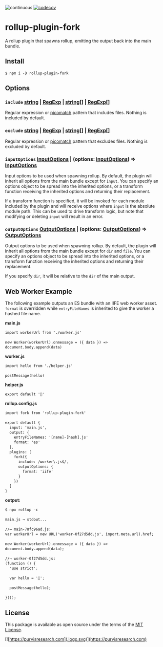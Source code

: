 ![continuous](https://github.com/ianpurvis/rollup-plugin-fork/workflows/continuous/badge.svg)
[![codecov](https://codecov.io/gh/ianpurvis/rollup-plugin-fork/branch/trunk/graph/badge.svg?token=F5GZFK1VUN)](https://codecov.io/gh/ianpurvis/rollup-plugin-fork)

# rollup-plugin-fork

  A rollup plugin that spawns rollup, emitting the output back into the main bundle.


## Install

    $ npm i -D rollup-plugin-fork


## Options

### `include` [string] | [RegExp] | [string]\[\] | [RegExp]\[\]

  Regular expression or [picomatch] pattern that includes files.
  Nothing is included by default.

### `exclude` [string] | [RegExp] | [string]\[\] | [RegExp]\[\]

  Regular expression or [picomatch] pattern that excludes files.
  Nothing is excluded by default.

### `inputOptions` [InputOptions] | (options: [InputOptions]) => [InputOptions]

  Input options to be used when spawning rollup. By default, the plugin will
  inherit all options from the main bundle except for `input`.  You can
  specify an options object to be spread into the inherited options, or a
  transform function receiving the inherited options and returning their
  replacement.

  If a transform function is specified, it will be invoked for each module
  included by the plugin and will receive options where `input` is the absolute
  module path.  This can be used to drive transform logic, but note that
  modifying or deleting `input` will result in an error.

### `outputOptions` [OutputOptions] | (options: [OutputOptions]) => [OutputOptions]

  Output options to be used when spawning rollup. By default, the plugin will
  inherit all options from the main bundle except for `dir` and `file`.  You
  can specify an options object to be spread into the inherited options, or a
  transform function receiving the inherited options and returning their
  replacement.

  If you specify `dir`, it will be relative to the `dir` of the main output.

[RegExp]: https://developer.mozilla.org/en-US/docs/Web/JavaScript/Reference/Global_Objects/RegExp
[String]: https://developer.mozilla.org/en-US/docs/Web/JavaScript/Reference/Global_Objects/String
[picomatch]: https://github.com/micromatch/picomatch#globbing-features
[InputOptions]: https://rollupjs.org/guide/en/#big-list-of-options
[OutputOptions]: https://rollupjs.org/guide/en/#big-list-of-options


## Web Worker Example

  The following example outputs an ES bundle with an IIFE web worker asset.
  `format` is overridden while `entryFileNames` is inherited to give the worker a
  hashed file name.

  **main.js**

    import workerUrl from './worker.js'

    new Worker(workerUrl).onmessage = ({ data }) => document.body.append(data)
 

  **worker.js**

    import hello from './helper.js'

    postMessage(hello)


  **helper.js**
  
    export default '👋'

 
  **rollup.config.js**

    import fork from 'rollup-plugin-fork'

    export default {
      input: 'main.js',
      output: {
        entryFileNames: '[name]-[hash].js'
        format: 'es'
      },
      plugins: [
        fork({
          include: /worker\.js$/,
          outputOptions: {
            format: 'iife'
          }
        })
      ]
    }


  **output:**

    $ npx rollup -c

    main.js → stdout...

    //→ main-78fc96ad.js:
    var workerUrl = new URL('worker-0f27d5dd.js', import.meta.url).href;

    new Worker(workerUrl).onmessage = ({ data }) => document.body.append(data);

    //→ worker-0f27d5dd.js:
    (function () {
      'use strict';

      var hello = '👋';

      postMessage(hello);

    }());


## License

  This package is available as open source under the terms of the
  [MIT License](http://opensource.org/licenses/MIT).


[![https://purvisresearch.com](.logo.svg)](https://purvisresearch.com)
